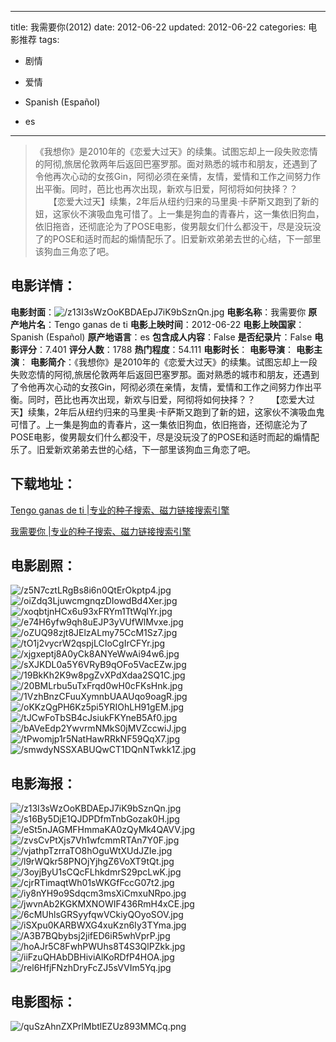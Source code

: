 
---
title: 我需要你(2012)
date: 2012-06-22
updated: 2012-06-22
categories: 电影推荐
tags:
- 剧情
- 爱情

- Spanish (Español)
- es
---


> 《我想你》是2010年的《恋爱大过天》的续集。试图忘却上一段失败恋情的阿彻,旅居伦敦两年后返回巴塞罗那。面对熟悉的城市和朋友，还遇到了令他再次心动的女孩Gin，阿彻必须在亲情，友情，爱情和工作之间努力作出平衡。同时，芭比也再次出现，新欢与旧爱，阿彻将如何抉择？？  　　【恋爱大过天】续集，2年后从纽约归来的马里奥·卡萨斯又跑到了新的妞，这家伙不演吸血鬼可惜了。上一集是狗血的青春片，这一集依旧狗血，依旧拖沓，还彻底沦为了POSE电影，俊男靓女们什么都没干，尽是没玩没了的POSE和适时而起的煽情配乐了。旧爱新欢弟弟去世的心结，下一部里该狗血三角恋了吧。

## **电影详情**：

**电影封面**：<img src="https://image.tmdb.org/t/p/w200/z13I3sWzOoKBDAEpJ7iK9bSznQn.jpg" alt="/z13I3sWzOoKBDAEpJ7iK9bSznQn.jpg" title="/z13I3sWzOoKBDAEpJ7iK9bSznQn.jpg">
**电影名称**：我需要你
**原产地片名**：Tengo ganas de ti
**电影上映时间**：2012-06-22
**电影上映国家**：Spanish (Español)
**原产地语言**：es
**包含成人内容**：False
**是否纪录片**：False
**电影评分**：7.401
**评分人数**：1788
**热门程度**：54.111
**电影时长**：
**电影导演**：
**电影主演**：
**电影简介**：《我想你》是2010年的《恋爱大过天》的续集。试图忘却上一段失败恋情的阿彻,旅居伦敦两年后返回巴塞罗那。面对熟悉的城市和朋友，还遇到了令他再次心动的女孩Gin，阿彻必须在亲情，友情，爱情和工作之间努力作出平衡。同时，芭比也再次出现，新欢与旧爱，阿彻将如何抉择？？  　　【恋爱大过天】续集，2年后从纽约归来的马里奥·卡萨斯又跑到了新的妞，这家伙不演吸血鬼可惜了。上一集是狗血的青春片，这一集依旧狗血，依旧拖沓，还彻底沦为了POSE电影，俊男靓女们什么都没干，尽是没玩没了的POSE和适时而起的煽情配乐了。旧爱新欢弟弟去世的心结，下一部里该狗血三角恋了吧。

## **下载地址**：
[Tengo ganas de ti |专业的种子搜索、磁力链接搜索引擎](https://movie.amd794.com:2083/?search=Tengo%20ganas%20de%20ti&ordering=&mode=match_phrase&page_size=10&page=1)

[我需要你 |专业的种子搜索、磁力链接搜索引擎](https://movie.amd794.com:2083/?search=%E6%88%91%E9%9C%80%E8%A6%81%E4%BD%A0&ordering=&mode=match_phrase&page_size=10&page=1)
 

## **电影剧照**：
<img src="https://image.tmdb.org/t/p/original/z5N7cztLRgBs8i6n0QtErOkptp4.jpg" alt="/z5N7cztLRgBs8i6n0QtErOkptp4.jpg" title="/z5N7cztLRgBs8i6n0QtErOkptp4.jpg"><img src="https://image.tmdb.org/t/p/original/oiZdq3LjuwcmgnqzDIowdBd4Xer.jpg" alt="/oiZdq3LjuwcmgnqzDIowdBd4Xer.jpg" title="/oiZdq3LjuwcmgnqzDIowdBd4Xer.jpg"><img src="https://image.tmdb.org/t/p/original/xoqbtjnHCx6u93xFRYm1TtWqlYr.jpg" alt="/xoqbtjnHCx6u93xFRYm1TtWqlYr.jpg" title="/xoqbtjnHCx6u93xFRYm1TtWqlYr.jpg"><img src="https://image.tmdb.org/t/p/original/e74H6yfw9qh8uEJP3yVUfWlMvxe.jpg" alt="/e74H6yfw9qh8uEJP3yVUfWlMvxe.jpg" title="/e74H6yfw9qh8uEJP3yVUfWlMvxe.jpg"><img src="https://image.tmdb.org/t/p/original/oZUQ98zjt8JElzALmy75CcM1Sz7.jpg" alt="/oZUQ98zjt8JElzALmy75CcM1Sz7.jpg" title="/oZUQ98zjt8JElzALmy75CcM1Sz7.jpg"><img src="https://image.tmdb.org/t/p/original/tO1j2vycrW2qspjLCIoCgIrCFYr.jpg" alt="/tO1j2vycrW2qspjLCIoCgIrCFYr.jpg" title="/tO1j2vycrW2qspjLCIoCgIrCFYr.jpg"><img src="https://image.tmdb.org/t/p/original/xjgxeptj8A0yCk8ANYeWwAi94w6.jpg" alt="/xjgxeptj8A0yCk8ANYeWwAi94w6.jpg" title="/xjgxeptj8A0yCk8ANYeWwAi94w6.jpg"><img src="https://image.tmdb.org/t/p/original/sXJKDL0a5Y6VRyB9qOFo5VacEZw.jpg" alt="/sXJKDL0a5Y6VRyB9qOFo5VacEZw.jpg" title="/sXJKDL0a5Y6VRyB9qOFo5VacEZw.jpg"><img src="https://image.tmdb.org/t/p/original/19BkKh2K9w8pgZvXPdXdaa2SQ1C.jpg" alt="/19BkKh2K9w8pgZvXPdXdaa2SQ1C.jpg" title="/19BkKh2K9w8pgZvXPdXdaa2SQ1C.jpg"><img src="https://image.tmdb.org/t/p/original/20BMLrbu5uTxFrqd0wH0cFKsHnk.jpg" alt="/20BMLrbu5uTxFrqd0wH0cFKsHnk.jpg" title="/20BMLrbu5uTxFrqd0wH0cFKsHnk.jpg"><img src="https://image.tmdb.org/t/p/original/1VzhBnzCFuuXymnbUAAUqo9oagR.jpg" alt="/1VzhBnzCFuuXymnbUAAUqo9oagR.jpg" title="/1VzhBnzCFuuXymnbUAAUqo9oagR.jpg"><img src="https://image.tmdb.org/t/p/original/oKKzQgPH6Kz5pi5YRIOhLH91gEM.jpg" alt="/oKKzQgPH6Kz5pi5YRIOhLH91gEM.jpg" title="/oKKzQgPH6Kz5pi5YRIOhLH91gEM.jpg"><img src="https://image.tmdb.org/t/p/original/tJCwFoTbSB4cJsiukFKYneB5Af0.jpg" alt="/tJCwFoTbSB4cJsiukFKYneB5Af0.jpg" title="/tJCwFoTbSB4cJsiukFKYneB5Af0.jpg"><img src="https://image.tmdb.org/t/p/original/bAVeEdp2YwvrmNMkS0jMVZccwiJ.jpg" alt="/bAVeEdp2YwvrmNMkS0jMVZccwiJ.jpg" title="/bAVeEdp2YwvrmNMkS0jMVZccwiJ.jpg"><img src="https://image.tmdb.org/t/p/original/tPwomjp1r5NatHawRRkNF59QqX7.jpg" alt="/tPwomjp1r5NatHawRRkNF59QqX7.jpg" title="/tPwomjp1r5NatHawRRkNF59QqX7.jpg"><img src="https://image.tmdb.org/t/p/original/smwdyNSSXABUQwCT1DQnNTwkk1Z.jpg" alt="/smwdyNSSXABUQwCT1DQnNTwkk1Z.jpg" title="/smwdyNSSXABUQwCT1DQnNTwkk1Z.jpg">

## **电影海报**：
<img src="https://image.tmdb.org/t/p/original/z13I3sWzOoKBDAEpJ7iK9bSznQn.jpg" alt="/z13I3sWzOoKBDAEpJ7iK9bSznQn.jpg" title="/z13I3sWzOoKBDAEpJ7iK9bSznQn.jpg"><img src="https://image.tmdb.org/t/p/original/s16By5DjE1QJDPDfmTnbGozak0H.jpg" alt="/s16By5DjE1QJDPDfmTnbGozak0H.jpg" title="/s16By5DjE1QJDPDfmTnbGozak0H.jpg"><img src="https://image.tmdb.org/t/p/original/eSt5nJAGMFHmmaKA0zQyMk4QAVV.jpg" alt="/eSt5nJAGMFHmmaKA0zQyMk4QAVV.jpg" title="/eSt5nJAGMFHmmaKA0zQyMk4QAVV.jpg"><img src="https://image.tmdb.org/t/p/original/zvsCvPtXjs7Vh1wfcmmRTAn7Y0F.jpg" alt="/zvsCvPtXjs7Vh1wfcmmRTAn7Y0F.jpg" title="/zvsCvPtXjs7Vh1wfcmmRTAn7Y0F.jpg"><img src="https://image.tmdb.org/t/p/original/vjathpTzrraTO8hOguWtXUdJZIe.jpg" alt="/vjathpTzrraTO8hOguWtXUdJZIe.jpg" title="/vjathpTzrraTO8hOguWtXUdJZIe.jpg"><img src="https://image.tmdb.org/t/p/original/l9rWQkr58PNOjYjhgZ6VoXT9tQt.jpg" alt="/l9rWQkr58PNOjYjhgZ6VoXT9tQt.jpg" title="/l9rWQkr58PNOjYjhgZ6VoXT9tQt.jpg"><img src="https://image.tmdb.org/t/p/original/3oyjByU1sCQcFLhkdmrS29pcLwK.jpg" alt="/3oyjByU1sCQcFLhkdmrS29pcLwK.jpg" title="/3oyjByU1sCQcFLhkdmrS29pcLwK.jpg"><img src="https://image.tmdb.org/t/p/original/cjrRTimaqtWh01sWKGfFccG07t2.jpg" alt="/cjrRTimaqtWh01sWKGfFccG07t2.jpg" title="/cjrRTimaqtWh01sWKGfFccG07t2.jpg"><img src="https://image.tmdb.org/t/p/original/iy8nYH9o9Sdqcm3msXiCmxuNRpo.jpg" alt="/iy8nYH9o9Sdqcm3msXiCmxuNRpo.jpg" title="/iy8nYH9o9Sdqcm3msXiCmxuNRpo.jpg"><img src="https://image.tmdb.org/t/p/original/jwvnAb2KGKMXNOWIF436RmH4xCE.jpg" alt="/jwvnAb2KGKMXNOWIF436RmH4xCE.jpg" title="/jwvnAb2KGKMXNOWIF436RmH4xCE.jpg"><img src="https://image.tmdb.org/t/p/original/6cMUhlsGRSyyfqwVCkiyQOyoSOV.jpg" alt="/6cMUhlsGRSyyfqwVCkiyQOyoSOV.jpg" title="/6cMUhlsGRSyyfqwVCkiyQOyoSOV.jpg"><img src="https://image.tmdb.org/t/p/original/iSXpu0KARBWXG4xuKzn6Iy3TYma.jpg" alt="/iSXpu0KARBWXG4xuKzn6Iy3TYma.jpg" title="/iSXpu0KARBWXG4xuKzn6Iy3TYma.jpg"><img src="https://image.tmdb.org/t/p/original/A3B7BQbybsj2jifED6iR5whVprP.jpg" alt="/A3B7BQbybsj2jifED6iR5whVprP.jpg" title="/A3B7BQbybsj2jifED6iR5whVprP.jpg"><img src="https://image.tmdb.org/t/p/original/hoAJr5C8FwhPWUhs8T4S3QlPZkk.jpg" alt="/hoAJr5C8FwhPWUhs8T4S3QlPZkk.jpg" title="/hoAJr5C8FwhPWUhs8T4S3QlPZkk.jpg"><img src="https://image.tmdb.org/t/p/original/iiFzuQHAbDBHiviAlKoRDfP4HOA.jpg" alt="/iiFzuQHAbDBHiviAlKoRDfP4HOA.jpg" title="/iiFzuQHAbDBHiviAlKoRDfP4HOA.jpg"><img src="https://image.tmdb.org/t/p/original/rel6HfjFNzhDryFcZJ5sVVIm5Yq.jpg" alt="/rel6HfjFNzhDryFcZJ5sVVIm5Yq.jpg" title="/rel6HfjFNzhDryFcZJ5sVVIm5Yq.jpg">

## **电影图标**：
<img src="https://image.tmdb.org/t/p/original/quSzAhnZXPrlMbtlEZUz893MMCq.png" alt="/quSzAhnZXPrlMbtlEZUz893MMCq.png" title="/quSzAhnZXPrlMbtlEZUz893MMCq.png">
